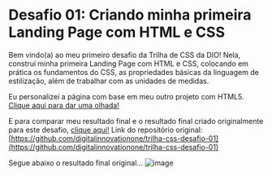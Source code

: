 # Desafio 01: Criando minha primeira Landing Page com HTML e CSS

Bem vindo(a) ao meu primeiro desafio da Trilha de CSS da DIO! Nela, construi minha primeira Landing Page com HTML e CSS, colocando em prática os fundamentos do CSS, as propriedades básicas da linguagem de estilização, além de trabalhar com as unidades de medidas.

Eu personalizei a página com base em meu outro projeto com HTML5. [Clique aqui para dar uma olhada!](https://github.com/0nicode0/Estudos/tree/master/Front-End/Projetos/P%C3%A1gina%20completa%20com%20html%20Cl%C3%ADnica%20-%20HTML)

E para comparar meu resultado final e o resultado final criado originalmente para este desafio, [clique aqui!](https://micheleambrosio.github.io/dio-trilha-css-desafio-01/)
Link do repositório original: [https://github.com/digitalinnovationone/trilha-css-desafio-01](https://github.com/digitalinnovationone/trilha-css-desafio-01)

Segue abaixo o resultado final original...
![image](https://user-images.githubusercontent.com/55519539/183538055-6cce606c-7d1d-4d15-a4be-ffeb5b37c956.png)

